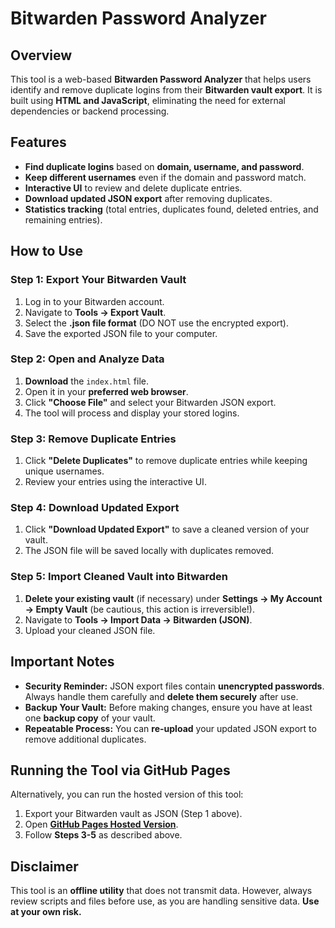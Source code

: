 # Bitwarden Password Analyzer

## Overview
This tool is a web-based **Bitwarden Password Analyzer** that helps users identify and remove duplicate logins from their **Bitwarden vault export**. It is built using **HTML and JavaScript**, eliminating the need for external dependencies or backend processing.

## Features
- **Find duplicate logins** based on **domain, username, and password**.
- **Keep different usernames** even if the domain and password match.
- **Interactive UI** to review and delete duplicate entries.
- **Download updated JSON export** after removing duplicates.
- **Statistics tracking** (total entries, duplicates found, deleted entries, and remaining entries).

## How to Use
### **Step 1: Export Your Bitwarden Vault**
1. Log in to your Bitwarden account.
2. Navigate to **Tools → Export Vault**.
3. Select the **.json file format** (DO NOT use the encrypted export).
4. Save the exported JSON file to your computer.

### **Step 2: Open and Analyze Data**
1. **Download** the `index.html` file.
2. Open it in your **preferred web browser**.
3. Click **"Choose File"** and select your Bitwarden JSON export.
4. The tool will process and display your stored logins.

### **Step 3: Remove Duplicate Entries**
1. Click **"Delete Duplicates"** to remove duplicate entries while keeping unique usernames.
2. Review your entries using the interactive UI.

### **Step 4: Download Updated Export**
1. Click **"Download Updated Export"** to save a cleaned version of your vault.
2. The JSON file will be saved locally with duplicates removed.

### **Step 5: Import Cleaned Vault into Bitwarden**
1. **Delete your existing vault** (if necessary) under **Settings → My Account → Empty Vault** (be cautious, this action is irreversible!).
2. Navigate to **Tools → Import Data → Bitwarden (JSON)**.
3. Upload your cleaned JSON file.

## Important Notes
- **Security Reminder:** JSON export files contain **unencrypted passwords**. Always handle them carefully and **delete them securely** after use.
- **Backup Your Vault:** Before making changes, ensure you have at least one **backup copy** of your vault.
- **Repeatable Process:** You can **re-upload** your updated JSON export to remove additional duplicates.

## Running the Tool via GitHub Pages
Alternatively, you can run the hosted version of this tool:
1. Export your Bitwarden vault as JSON (Step 1 above).
2. Open **[GitHub Pages Hosted Version](https:///)**.
3. Follow **Steps 3-5** as described above.

## Disclaimer
This tool is an **offline utility** that does not transmit data. However, always review scripts and files before use, as you are handling sensitive data. **Use at your own risk.**

